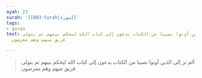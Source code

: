 ```yaml
---
ayah: 23
surah: '[[003-Surah|سورة]]'
tags:
- quran
text: ألم تر إلى الذين أوتوا نصيبا من الكتاب يدعون إلى كتاب الله ليحكم بينهم ثم يتولى
  فريق منهم وهم معرضون

---
```

> ألم تر إلى الذين أوتوا نصيبا من الكتاب يدعون إلى كتاب الله ليحكم بينهم ثم يتولى فريق منهم وهم معرضون

